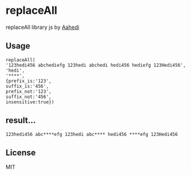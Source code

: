 # replaceAll
replaceAll library js by [Aahedi](https://github.com/aahedi/)
## Usage

```
replaceAll(
'123hedi456 abchediefg 123hedi abchedi hedi456 hediefg 123Hedi456',
'hedi',
'****', 
{prefix_is:'123',
suffix_is:'456',
prefix_not:'123',
suffix_not:'456',
insensitive:true})
```

## result...

```
123hedi456 abc****efg 123hedi abc**** hedi456 ****efg 123Hedi456
```

## License

MIT
